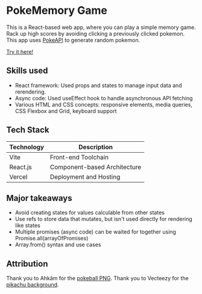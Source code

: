 # PokeMemory Game

This is a React-based web app, where you can play a simple memory game. Rack up high scores by avoiding clicking a previously clicked pokemon. This app uses [PokeAPI](https://pokeapi.co/) to generate random pokemon.

[Try it here!](https://memory-card-hazel-theta.vercel.app/)

## Skills used
* React framework: Used props and states to manage input data and rerendering.
* Async code: Used useEffect hook to handle asynchronous API fetching
* Various HTML and CSS concepts: responsive elements, media queries, CSS Flexbox and Grid, keyboard support

## Tech Stack

| Technology      | Description                                      |
|------------------|--------------------------------------------------|
| Vite             | Front-end Toolchain|
| React.js         | Component-based Architecture |
| Vercel           | Deployment and Hosting       |

## Major takeaways
* Avoid creating states for values calculable from other states
* Use refs to store data that mutates, but isn't used directly for rendering like states
* Multiple promises (async code) can be waited for together using Promise.all(arrayOfPromises)
* Array.from() syntax and use cases

## Attribution

Thank you to Ahkâm for the [pokeball PNG](https://www.freeiconspng.com/img/45332).
Thank you to Vecteezy for the [pikachu background](https://www.vecteezy.com/free-vector/pokemon-background).